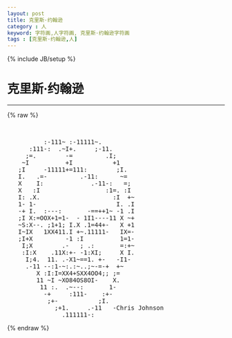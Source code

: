 ```yaml
---
layout: post
title: 克里斯·约翰逊
category : 人
keyword: 字符画,人字符画, 克里斯·约翰逊字符画
tags : [克里斯·约翰逊,人]
---
```

{% include JB/setup %}
# 克里斯·约翰逊
---
{% raw %}
<pre>


          :-111~ :-11111~.    
      :111-:  .~I+.     ;-11.  
     ;=.        -=         .I; 
    ~I          +I           +1
   ;I     -11111+=111:        ;I.
   I.   .=-         .-11:      ~= 
   X    I:             .-11-:   =; 
   X   :I                  :1=. :I  
   I: .X.                    :I  +~ 
   1- 1-                      I. .I 
   -+ I.  :---:       -==++1~ -1 .I
   ;I X:=OOX+1=1-  - 1I1----11 X ~+ 
   ~S:X--. ;1+1; I.X .1=44+-   X +1
   I~IX   1XX411.I +~.11111-   IX=-  
   ;I+X         -1 :I          1=1-    
    I;X        .-   ; .:       =:+~ 
    :I:X    .11X:+- -1:XI;     X I. 
     I;4.  11. .-X1~==1. +-   -I1- 
     .-11 --:1-~:.:~..;~-=-+  +~ 
        X :I:I=XX4+SXX4OO4;; ;= 
        11 ~I ~XO84OS8OI-    X.
         11 :.  .~--:       1-
          -+     :111-    :+-
           ;+-           ;I.
             ;+1.     .-11   -Chris Johnson
               .111111-:   </pre>
{% endraw %}
